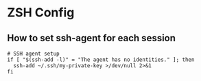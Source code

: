 # ZSH Config

## How to set ssh-agent for each session

```shell
# SSH agent setup
if [ "$(ssh-add -l)" = "The agent has no identities." ]; then
  ssh-add ~/.ssh/my-private-key >/dev/null 2>&1
fi
```
